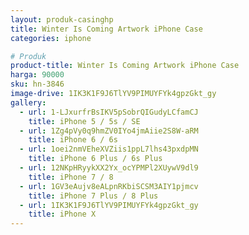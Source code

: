 ```yaml
---
layout: produk-casinghp
title: Winter Is Coming Artwork iPhone Case
categories: iphone

# Produk
product-title: Winter Is Coming Artwork iPhone Case
harga: 90000
sku: hn-3846
image-drive: 1IK3K1F9J6TlYV9PIMUYFYk4gpzGkt_gy
gallery:
  - url: 1-LJxurfrBsIKV5pSobrQIGudyLCfamCJ
    title: iPhone 5 / 5s / SE
  - url: 1Zg4pVy0q9hmZV0IYo4jmAiie2S8W-aRM
    title: iPhone 6 / 6s
  - url: 1oei2nmVEheXVZiis1ppL7lhs43pxdpMN
    title: iPhone 6 Plus / 6s Plus
  - url: 12NKpHRyykXX2Yx_ocYPMPl2XUywV9dl9
    title: iPhone 7 / 8
  - url: 1GV3eAujv8eALpnRKbiSCSM3AIY1pjmcv
    title: iPhone 7 Plus / 8 Plus
  - url: 1IK3K1F9J6TlYV9PIMUYFYk4gpzGkt_gy
    title: iPhone X
---
```

